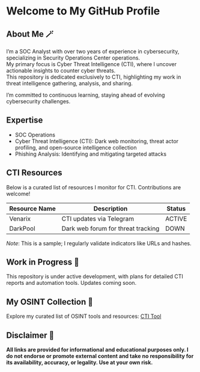 # Welcome to My GitHub Profile 

## About Me 🪄
I’m a SOC Analyst with over two years of experience in cybersecurity, specializing in Security Operations Center operations.<br>My primary focus is Cyber Threat Intelligence (CTI), where I uncover actionable insights to counter cyber threats.<br>This repository is dedicated exclusively to CTI, highlighting my work in threat intelligence gathering, analysis, and sharing.

I’m committed to continuous learning, staying ahead of evolving cybersecurity challenges.

## Expertise
- SOC Operations  
- Cyber Threat Intelligence (CTI): Dark web monitoring, threat actor profiling, and open-source intelligence collection  
- Phishing Analysis: Identifying and mitigating targeted attacks  

## CTI Resources
Below is a curated list of resources I monitor for CTI. Contributions are welcome!

| Resource Name       | Description                          | Status |
|---------------------|--------------------------------------|--------|
| Venarix             | CTI updates via Telegram            | ACTIVE |
| DarkPool            | Dark web forum for threat tracking  | DOWN   |

*Note*: This is a sample; I regularly validate indicators like URLs and hashes.

## Work in Progress 👷
This repository is under active development, with plans for detailed CTI reports and automation tools. Updates coming soon.

## My OSINT Collection 👀
Explore my curated list of OSINT tools and resources: [CTI Tool](https://start.me/p/xjkjND/cti-tool)

## Disclaimer 🔴
**All links are provided for informational and educational purposes only. I do not endorse or promote external content and take no responsibility for its availability, accuracy, or legality. Use at your own risk.**
